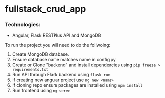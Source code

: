 # fullstack_crud_app

### Technologies:
* Angular, Flask RESTPlus API and MongoDB

To run the project you will need to do the follwoing:

1. Create MongoDB database.
2. Ensure database name matches name in config.py
3. Create or Clone "backend" and install dependencies using `pip freeze > requirements.txt` 
4. Run API through Flask backend using `flask run`
5. If creating new angular project use `ng new <name>`
6. If cloning repo ensure packages are installed using `npm install`
7. Run frontend using `ng serve`
